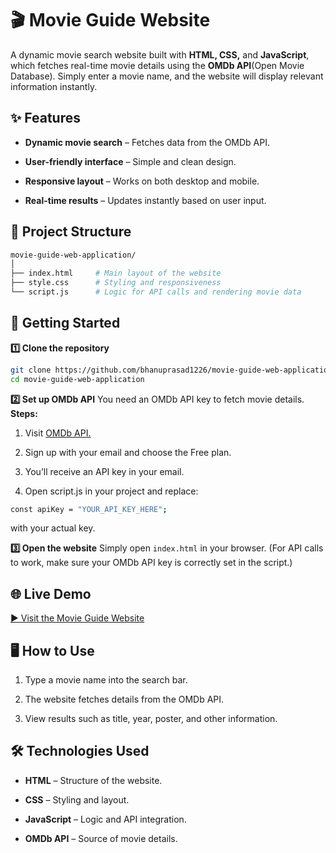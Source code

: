 # 🎬 Movie Guide Website
A dynamic movie search website built with **HTML, CSS,** and **JavaScript**, which fetches real-time movie details using the **OMDb API**(Open Movie Database).
Simply enter a movie name, and the website will display relevant information instantly.
## ✨ Features
- **Dynamic movie search** – Fetches data from the OMDb API.

- **User-friendly interface** – Simple and clean design.

- **Responsive layout** – Works on both desktop and mobile.

- **Real-time results** – Updates instantly based on user input.
## 📂 Project Structure
```bash
movie-guide-web-application/
│
├── index.html     # Main layout of the website
├── style.css      # Styling and responsiveness
└── script.js      # Logic for API calls and rendering movie data
```
## 🚀 Getting Started
**1️⃣ Clone the repository**
```bash
git clone https://github.com/bhanuprasad1226/movie-guide-web-application.git
cd movie-guide-web-application
```
**2️⃣ Set up OMDb API**
You need an OMDb API key to fetch movie details.
**Steps:**

1. Visit [OMDb API.](https://www.omdbapi.com/apikey.aspx//)

2. Sign up with your email and choose the Free plan.

3. You’ll receive an API key in your email.

4. Open script.js in your project and replace:
```bash
const apiKey = "YOUR_API_KEY_HERE";
```
with your actual key.

**3️⃣ Open the website**
Simply open `index.html` in your browser.
(For API calls to work, make sure your OMDb API key is correctly set in the script.)
## 🌐 Live Demo
[▶ Visit the Movie Guide Website](https://movieguide-web-app.netlify.app//)
## 🖥 How to Use
1. Type a movie name into the search bar.

2. The website fetches details from the OMDb API.

3. View results such as title, year, poster, and other information.
## 🛠 Technologies Used
- **HTML** – Structure of the website.

- **CSS** – Styling and layout.

- **JavaScript** – Logic and API integration.

- **OMDb API** – Source of movie details.






